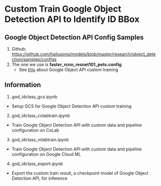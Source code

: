 # Custom Train Google Object Detection API to Identify ID BBox

## Google Object Detection API Config Samples
1. Github: https://github.com/hailusong/models/blob/master/research/object_detection/samples/configs
2. The one we use is **faster_rcnn_resnet101_pets.config**
    - See [this](https://gitlab.com/hailusong/openhack-ml-2018/blob/master/arctiq-ml-2018/readme.MD#the-how-to-train-in-details) about Google Object API custom training

## Information
1. god_idclass_gcs.ipynb
  - Setup GCS for Google Object Detection API custom training
2. god_idclass_colabtrain.ipynb
  - Train Google Object Detection API with custom data and pipeline configuration on CoLab
3. god_idclass_mlabtrain.ipynb
  - Train Google Object Detection API with custom data and pipeline configuration on Google Cloud ML
4. god_idclass_export.ipynb
  - Export the custom train result, a checkpoint model of Google Object Detection API, for inference
